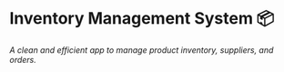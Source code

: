 # Inventory Management System 📦  
*A clean and efficient app to manage product inventory, suppliers, and orders.*
